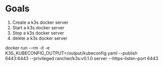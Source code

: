 # Goals

1. Create a k3s docker server
2. Start a k3s docker server
3. Stop a k3s docker server
4. delete a k3s docker server

docker run --rm -it -e K3S_KUBECONFIG_OUTPUT=/output/kubeconfig.yaml --publish 6443:6443 --privileged rancher/k3s:v0.1.0 server  --https-listen-port 6443

